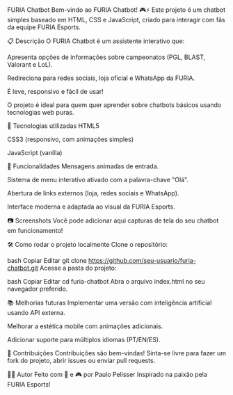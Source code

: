 FURIA Chatbot
Bem-vindo ao FURIA Chatbot! 🎮⚡
Este projeto é um chatbot simples baseado em HTML, CSS e JavaScript, criado para interagir com fãs da equipe FURIA Esports.



📋 Descrição
O FURIA Chatbot é um assistente interativo que:

Apresenta opções de informações sobre campeonatos (PGL, BLAST, Valorant e LoL).

Redireciona para redes sociais, loja oficial e WhatsApp da FURIA.

É leve, responsivo e fácil de usar!

O projeto é ideal para quem quer aprender sobre chatbots básicos usando tecnologias web puras.

🚀 Tecnologias utilizadas
HTML5

CSS3 (responsivo, com animações simples)

JavaScript (vanilla)

🎯 Funcionalidades
Mensagens animadas de entrada.

Sistema de menu interativo ativado com a palavra-chave "Olá".

Abertura de links externos (loja, redes sociais e WhatsApp).

Interface moderna e adaptada ao visual da FURIA Esports.

📷 Screenshots
Você pode adicionar aqui capturas de tela do seu chatbot em funcionamento!

🛠️ Como rodar o projeto localmente
Clone o repositório:

bash
Copiar
Editar
git clone https://github.com/seu-usuario/furia-chatbot.git
Acesse a pasta do projeto:

bash
Copiar
Editar
cd furia-chatbot
Abra o arquivo index.html no seu navegador preferido.

📚 Melhorias futuras
Implementar uma versão com inteligência artificial usando API externa.

Melhorar a estética mobile com animações adicionais.

Adicionar suporte para múltiplos idiomas (PT/EN/ES).

🤝 Contribuições
Contribuições são bem-vindas!
Sinta-se livre para fazer um fork do projeto, abrir issues ou enviar pull requests.

🧑‍💻 Autor
Feito com 💬 e 🎮 por Paulo Pelisser
Inspirado na paixão pela FURIA Esports!
